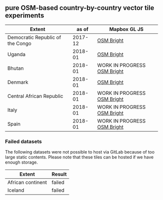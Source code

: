 ## pure OSM-based country-by-country vector tile experiments

Extent | as of | Mapbox GL JS |
--- | --- | ---
Democratic Republic of the Congo | 2017-12 | [OSM Bright](https://hfu.github.io/drc1712-bright/)
Uganda | 2018-01 | [OSM Bright](https://hfu.github.io/uga1801-bright/)
Bhutan | 2018-01 | WORK IN PROGRESS [OSM Bright](https://hfu.github.io/btn1801-bright/)
Denmark | 2018-01 | [OSM Bright](https://hfu.github.io/dnk1801-bright/)
Central African Republic | 2018-01 | WORK IN PROGRESS [OSM Bright](https://hfu.github.io/caf1801-bright/)
Italy | 2018-01 | WORK IN PROGRESS [OSM Bright](https://hfu.github.io/ita1801-bright/)
Spain | 2018-01 | WORK IN PROGRESS [OSM Bright](https://hfu.github.io/esp1801-bright/)

### Failed datasets
The following datasets were not possible to host via GitLab because of too large static contents. Please note that these tiles can be hosted if we have enough storage.

Extent | Result
--- | ---
African continent | failed
Iceland | failed

